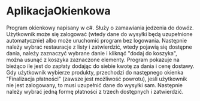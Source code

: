# AplikacjaOkienkowa
Program okienkowy napisany w c#. Służy o zamawiania jedzenia do dowóz. Użytkownik może się zalogować (wtedy dane do wysyłki będą uzupełnione automatycznie) albo może uruchomić program bez logowania. Następnie należy wybrać restauracje z listy i zatwierdzić, wtedy pojawią się dostępne dania, należy zaznaczyć wybrane danie i kliknąć "dodaj do koszyka", można usunąć z koszyka zaznaczone elementy. Program pokazuje na bieżąco ile jest do zapłaty dodając do siebie kwotę za dania i cenę dostawy. Gdy użytkownik wybierze produkty, przechodzi do następnego okienka "Finalizacja płatności" (zawsze jest możliwość powrotu), jesli użytkownik nie jest zalogowany, to musi uzupełnić dane do wysyłki sam. Następnie należy wybrać jedną formę płatności z trzech dostępnych i zatwierdzić.
